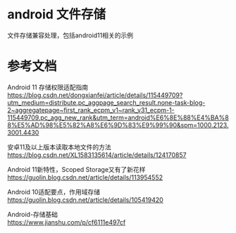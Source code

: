 # android 文件存储
文件存储兼容处理，包括android11相关的示例  






# 参考文档
Android 11 存储权限适配指南  
https://blog.csdn.net/dongxianfei/article/details/115449709?utm_medium=distribute.pc_aggpage_search_result.none-task-blog-2~aggregatepage~first_rank_ecpm_v1~rank_v31_ecpm-1-115449709.pc_agg_new_rank&utm_term=android%E6%8E%88%E4%BA%88%E5%AD%98%E5%82%A8%E6%9D%83%E9%99%90&spm=1000.2123.3001.4430  

安卓11及以上版本读取本地文件的方法  
https://blog.csdn.net/XL1583135614/article/details/124170857  

Android 11新特性，Scoped Storage又有了新花样  
https://guolin.blog.csdn.net/article/details/113954552  

Android 10适配要点，作用域存储  
https://guolin.blog.csdn.net/article/details/105419420  

Android-存储基础  
https://www.jianshu.com/p/cf6111e497cf  



